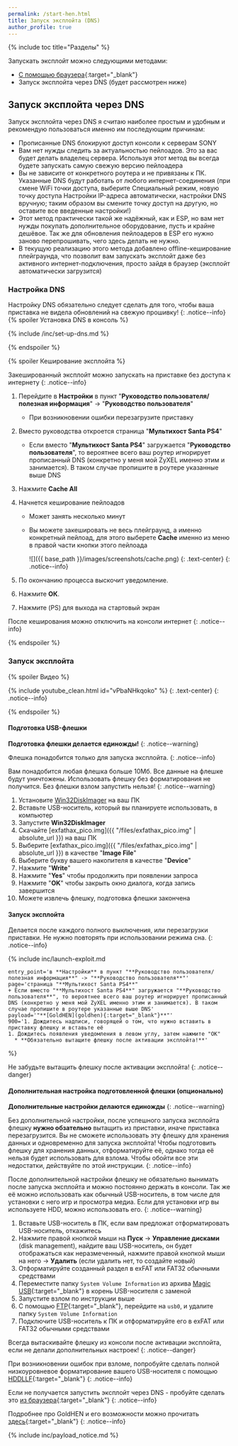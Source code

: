 ```yaml
---
permalink: /start-hen.html
title: Запуск эксплойта (DNS)
author_profile: true
---
```

{% include toc title="Разделы" %}

Запускать эксплойт можно следующими методами: 
* [С помощью браузера](start-hen-browser){:target="_blank"}
* Запуск эксплойта через DNS (будет рассмотрен ниже)

## Запуск эксплойта через DNS 	

Запуск эксплойта через DNS я считаю наиболее простым и удобным и рекомендую пользоваться именно им последующим причинам:
* Прописанные DNS блокируют доступ консоли к серверам SONY
* Вам нет нужды следить за актуальностью пейлоадов. Это за вас будет делать владелец сервера. Используя этот метод вы всегда будете запускать самую свежую версию пейлоадера
* Вы не зависите от конкретного роутера и не привязаны к ПК. Указанные DNS будут работать от любого интернет-соединения (при смене WiFi точки доступа, выберите Специальный режим, новую точку доступа Настройки IP-адреса автоматически, настройки DNS вручную; таким образом вы смените точку доступ на другую, но оставите все введенные настройки!)
* Этот метод практически такой же надёжный, как и ESP, но вам нет нужды покупать дополнительное оборудование, пусть и крайне дешёвое. Так же для обновления пейлоадеров в ESP его нужно заново перепрошивать, чего здесь делать не нужно. 
* В текущую реализацию этого метода добавлено offline-кеширование плейграунда, что позволит вам запускать эксплойт даже без активного интернет-подключения, просто зайдя в браузер (эксплойт автоматически загрузится)

### Настройка DNS

Настройку DNS обязательно следует сделать для того, чтобы ваша приставка не видела обновлений на свежую прошивку!
{: .notice--info}
{% spoiler Установка DNS в консоль %}

{% include /inc/set-up-dns.md %}

{% endspoiler %}

{% spoiler Кеширование эксплойта %}

Закешированный эксплойт можно запускать на приставке без доступа к интернету
{: .notice--info}

1. Перейдите в **Настройки** в пункт "**Руководство пользователя/полезная информация**" -> "**Руководство пользователя**"
	+ При возникновении ошибки перезагрузите приставку
1. Вместо руководства откроется страница "**Мультихост Santa PS4**" 
    + Если вместо "**Мультихост Santa PS4**" загружается "**Руководство пользователя**", то вероятнее всего ваш роутер игнорирует прописанный DNS (конкретно у меня мой ZyXEL именно этим и занимается). В таком случае пропишите в роутере указанные выше DNS
1. Нажмите **Cache All**
1. Начнется кеширование пейлоадов
	* Может занять несколько минут
	* Вы можете закешировать не весь плейграунд, а именно конкретный пейлоад, для этого выберете **Cache** именно из меню в правой части кнопки этого пейлоада 
	
		![]({{ base_path }}/images/screenshots/cache.png) 
		{: .text-center}
		{: .notice--info}

1. По окончанию процесса выскочит уведомление.
1. Нажмите **ОК**.
1. Нажмите (PS) для выхода на стартовый экран

После кеширования можно отключить на консоли интернет 
{: .notice--info}

{% endspoiler %}

### Запуск эксплойта

{% spoiler Видео %}

{% include youtube_clean.html id="vPbaNHkqoko" %}
{: .text-center}
{: .notice--info}

{% endspoiler %}

#### Подготовка USB-флешки
**Подготовка флешки делается единожды!**
{: .notice--warning}

Флешка понадобится только для запуска эксплойта.
{: .notice--info}

Вам понадобится любая флешка больше 10Мб. Все данные на флешке будут уничтожены. Использовать флешку без форматирования не получится. Без флешки взлом запустить нельзя!
{: .notice--warning}

1. Установите [Win32DiskImager](https://sourceforge.net/projects/win32diskimager/) на ваш ПК
1. Вставьте USB-носитель, который вы планируете использовать, в компьютер
1. Запустите **Win32DiskImager**
1. Скачайте [exfathax_pico.img]({{ "/files/exfathax_pico.img" | absolute_url }}) на ваш ПК
1. Выберите [exfathax_pico.img]({{ "/files/exfathax_pico.img" | absolute_url }}) в качестве "**Image File**"
1. Выберите букву вашего накопителя в качестве "**Device**"
1. Нажмите "**Write**"
1. Нажмите "**Yes**" чтобы продолжить при появлении запроса
1. Нажмите "**OK**" чтобы закрыть окно диалога, когда запись завершится
1. Можете извлечь флешку, подготовка флешки закончена

#### Запуск эксплойта

Делается после каждого полного выключения, или перезагрузки приставки. Не нужно повторять при использовании режима сна. 
{: .notice--info}

{% include inc/launch-exploit.md 

	entry_point='в **Настройки** в пункт "**Руководство пользователя/полезная информация**" -> "**Руководство пользователя**"'
	page='страница "**Мультихост Santa PS4**"
    + Если вместо "**Мультихост Santa PS4**" загружается "**Руководство пользователя**", то вероятнее всего ваш роутер игнорирует прописанный DNS (конкретно у меня мой ZyXEL именно этим и занимается). В таком случае пропишите в роутере указанные выше DNS'
	payload='"**[GoldHEN](goldhen){:target="_blank"}**"'
	900='1. Дождитесь надписи, говорящей о том, что нужно вставить в приставку флешку и вставьте её
	1. Дождитесь появления уведомления в левом углу, затем нажмите "OK"
	  * **Обязательно вытащите флешку после активации эксплойта!**'

%}

Не забудьте вытащить флешку после активации эксплойта!
{: .notice--danger}

#### Дополнительная настройка подготовленной флешки (опционально)

**Дополнительные настройки делаются единожды**
{: .notice--warning}

Без дополнительной настройки, после успешного запуска эксплойта флешку **нужно обзательно** вытащить из приставки, иначе приставка перезагрузится. Вы не сможете использовать эту флешку для хранения данных и одновременно для запуска эксплойта! Чтобы подготовить флешку для хранения данных, отформатируйте её, однако тогда её нельзя будет использовать для взлома. Чтобы обойти все эти недостатки, действуйте по этой инструкции.
{: .notice--info}

После дополнительной настройки флешку не обязательно вынимать после запуска эксплойта и можно постоянно держать в консоли. Так же её можно использовать как обычный USB-носитель, в том числе для установки с него игр и просмотра медиа. Если для установки игр вы используете HDD, можно использовать его.
{: .notice--warning}

1. Вставьте USB-носитель в ПК, если вам предложат отформатировать USB-носитель, откажитесь
1. Нажмите правой кнопкой мыши на **Пуск** -> **Управление дисками** (disk management), найдите ваш USB-носитель, он будет отображаться как неразмеченный, нажмите правой кнопкой мыши на него -> **Удалить** (если удалить нет, то создайте новый)
1. Отформатируйте созданный раздел в exFAT или FAT32 обычными средствами
1. Переместите папку `System Volume Information` из архива [Magic USB](/files/Magic_USB.rar){:target="_blank"} в корень USB-носителя с заменой
1. Запустите взлом по инструкции выше
1. С помощью [FTP](ftp){:target="_blank"}, перейдите на `usb0`, и удалите папку `System Volume Information`
1. Подключите USB-носитель к ПК и отформатируйте его в exFAT или FAT32 обычными средствами

Всегда вытаскивайте флешку из консоли после активации эксплойта, если не делали дополнительных настроек! 
{: .notice--danger}

При возникновении ошибок при взломе, попробуйте сделать полной низкоуровневое форматирование вашего USB-носителя с помощью [HDDLLF](https://hddguru.com/software/HDD-LLF-Low-Level-Format-Tool/HDDLLF.4.40.exe){:target="_blank"}
{: .notice--info}

Если не получается запустить эксплойт через DNS - пробуйте сделать это [из браузера](start-hen-browser){:target="_blank"}
{: .notice--info}

Подробнее про GoldHEN и его возможности можно прочитать [здесь](goldhen){:target="_blank"}
{: .notice--info}

{% include inc/payload_notice.md %}